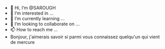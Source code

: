 - 👋 Hi, I’m @SAROUGH
- 👀 I’m interested in ...
- 🌱 I’m currently learning ...
- 💞️ I’m looking to collaborate on ...
- 📫 How to reach me ...
- Bonjour,  j'aimerais savoir si parmi vous connaissez quelqu'un qui vient de mercure 

<!---
SAROUGH/SAROUGH is a ✨ special ✨ repository because its `README.md` (this file) appears on your GitHub profile.
You can click the Preview link to take a look at your changes.
--->
